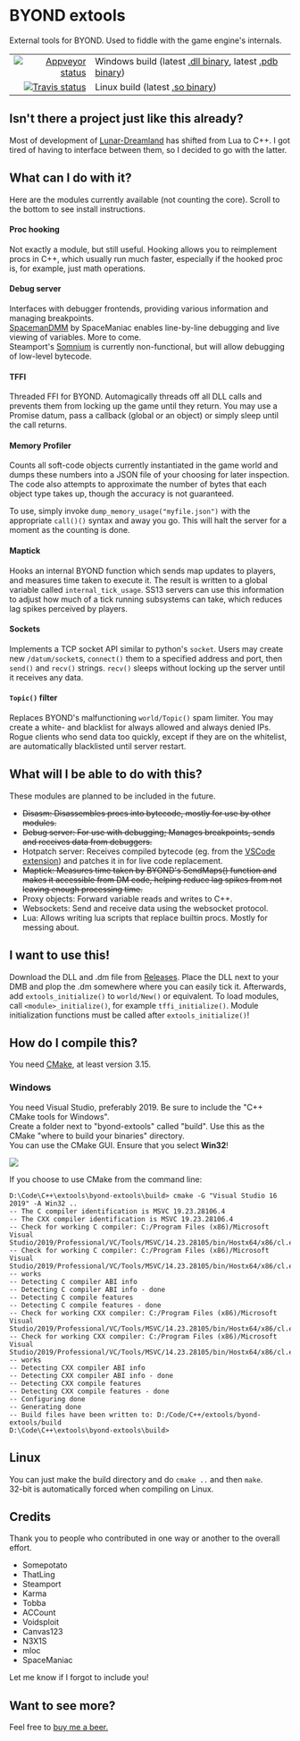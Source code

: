 # BYOND extools
External tools for BYOND. Used to fiddle with the game engine's internals.

<table>
<tr><td align="right" valign="middle"><a href="https://ci.appveyor.com/project/MCHSL/extools"><img src="https://ci.appveyor.com/api/projects/status/github/MCHSL/extools?svg=true" alt="Appveyor status" /></a></td><td>Windows build (latest <a href="https://ci.appveyor.com/api/projects/MCHSL/extools/artifacts/build/RelWithDebInfo/byond-extools.dll?job=Image%3A%20Visual%20Studio%202017">.dll binary</a>, latest <a href="https://ci.appveyor.com/api/projects/MCHSL/extools/artifacts/build/RelWithDebInfo/byond-extools.pdb?job=Image%3A%20Visual%20Studio%202017">.pdb binary</a>)</td></tr>
<tr><td align="right" valign="middle"><a href="https://travis-ci.org/MCHSL/extools"><img src="https://travis-ci.org/MCHSL/extools.svg?branch=master" alt="Travis status" /></td><td>Linux build (latest <a href="https://ci.appveyor.com/api/projects/MCHSL/extools/artifacts/build/libbyond-extools.so?job=Image%3A%20Ubuntu">.so binary</a>)</td></tr>
</table>

## Isn't there a project just like this already?
Most of development of [Lunar-Dreamland](https://github.com/goonstation/Lunar-Dreamland) has shifted from Lua to C++. I got tired of having to interface between them, so I decided to go with the latter.

## What can I do with it?
Here are the modules currently available (not counting the core). Scroll to the bottom to see install instructions.

#### Proc hooking
Not exactly a module, but still useful. Hooking allows you to reimplement procs in C++, which usually run much faster, especially if the hooked proc is, for example, just math operations.

#### Debug server
Interfaces with debugger frontends, providing various information and managing breakpoints.  
[SpacemanDMM](https://github.com/SpaceManiac/SpacemanDMM) by SpaceManiac enables line-by-line debugging and live viewing of variables. More to come.  
Steamport's [Somnium](https://github.com/steamp0rt/somnium) is currently non-functional, but will allow debugging of low-level bytecode.  

#### TFFI
Threaded FFI for BYOND. Automagically threads off all DLL calls and prevents them from locking up the game until they return. You may use a Promise datum, pass a callback (global or an object) or simply sleep until the call returns.

#### Memory Profiler

Counts all soft-code objects currently instantiated in the game world and dumps
these numbers into a JSON file of your choosing for later inspection. The code
also attempts to approximate the number of bytes that each object type takes
up, though the accuracy is not guaranteed.

To use, simply invoke `dump_memory_usage("myfile.json")` with the appropriate
`call()()` syntax and away you go. This will halt the server for a moment as the
counting is done.

#### Maptick
Hooks an internal BYOND function which sends map updates to players, and measures time taken to execute it. The result is written to a global variable called `internal_tick_usage`. SS13 servers can use this information to adjust how much of a tick running subsystems can take, which reduces lag spikes perceived by players.

#### Sockets
Implements a TCP socket API similar to python's `socket`. Users may create new `/datum/socket`s, `connect()` them to a specified address and port, then `send()` and `recv()` strings. `recv()` sleeps without locking up the server until it receives any data.

#### `Topic()` filter
Replaces BYOND's malfunctioning `world/Topic()` spam limiter. You may create a white- and blacklist for always allowed and always denied IPs. Rogue clients who send data too quickly, except if they are on the whitelist, are automatically blacklisted until server restart.

## What will I be able to do with this?
These modules are planned to be included in the future.

- ~~Disasm: Disassembles procs into bytecode, mostly for use by other modules.~~
- ~~Debug server: For use with debugging; Manages breakpoints, sends and receives data from debuggers.~~
- Hotpatch server: Receives compiled bytecode (eg. from the [VSCode extension](https://github.com/SpaceManiac/SpacemanDMM)) and patches it in for live code replacement.
- ~~Maptick: Measures time taken by BYOND's SendMaps() function and makes it accessible from DM code, helping reduce lag spikes from not leaving enough processing time.~~
- Proxy objects: Forward variable reads and writes to C++.
- Websockets: Send and receive data using the websocket protocol.
- Lua: Allows writing lua scripts that replace builtin procs. Mostly for messing about.

## I want to use this!
Download the DLL and .dm file from [Releases](https://github.com/MCHSL/extools/releases). Place the DLL next to your DMB and plop the .dm somewhere where you can easily tick it. Afterwards, add `extools_initialize()` to `world/New()` or equivalent. To load modules, call `<module>_initialize()`, for example `tffi_initialize()`. Module initialization functions must be called after `extools_initialize()`!

## How do I compile this?
You need [CMake](https://cmake.org/download/), at least version 3.15.  
### Windows
You need Visual Studio, preferably 2019. Be sure to include the "C++ CMake tools for Windows".  
Create a folder next to "byond-extools" called "build". Use this as the CMake "where to build your binaries" directory.  
You can use the CMake GUI. Ensure that you select **Win32**!  

![](https://i.imgur.com/4Sg9ECc.gif)

If you choose to use CMake from the command line:
```
D:\Code\C++\extools\byond-extools\build> cmake -G "Visual Studio 16 2019" -A Win32 ..
-- The C compiler identification is MSVC 19.23.28106.4
-- The CXX compiler identification is MSVC 19.23.28106.4
-- Check for working C compiler: C:/Program Files (x86)/Microsoft Visual Studio/2019/Professional/VC/Tools/MSVC/14.23.28105/bin/Hostx64/x86/cl.exe
-- Check for working C compiler: C:/Program Files (x86)/Microsoft Visual Studio/2019/Professional/VC/Tools/MSVC/14.23.28105/bin/Hostx64/x86/cl.exe -- works
-- Detecting C compiler ABI info
-- Detecting C compiler ABI info - done
-- Detecting C compile features
-- Detecting C compile features - done
-- Check for working CXX compiler: C:/Program Files (x86)/Microsoft Visual Studio/2019/Professional/VC/Tools/MSVC/14.23.28105/bin/Hostx64/x86/cl.exe
-- Check for working CXX compiler: C:/Program Files (x86)/Microsoft Visual Studio/2019/Professional/VC/Tools/MSVC/14.23.28105/bin/Hostx64/x86/cl.exe -- works
-- Detecting CXX compiler ABI info
-- Detecting CXX compiler ABI info - done
-- Detecting CXX compile features
-- Detecting CXX compile features - done
-- Configuring done
-- Generating done
-- Build files have been written to: D:/Code/C++/extools/byond-extools/build
D:\Code\C++\extools\byond-extools\build>
```

## Linux
You can just make the build directory and do `cmake ..` and then `make`.  
32-bit is automatically forced when compiling on Linux.

## Credits
Thank you to people who contributed in one way or another to the overall effort.

- Somepotato
- ThatLing
- Steamport
- Karma
- Tobba
- ACCount
- Voidsploit
- Canvas123
- N3X1S
- mloc
- SpaceManiac

Let me know if I forgot to include you!

## Want to see more?
Feel free to [buy me a beer.](https://ko-fi.com/asd1337)
